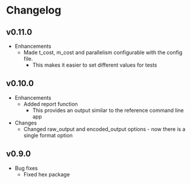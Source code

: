 # Changelog

## v0.11.0

* Enhancements
  * Made t_cost, m_cost and parallelism configurable with the config file.
    * This makes it easier to set different values for tests

## v0.10.0

* Enhancements
  * Added report function
    * This provides an output similar to the reference command line app
* Changes
  * Changed raw_output and encoded_output options - now there is a single format option

## v0.9.0

* Bug fixes
  * Fixed hex package

